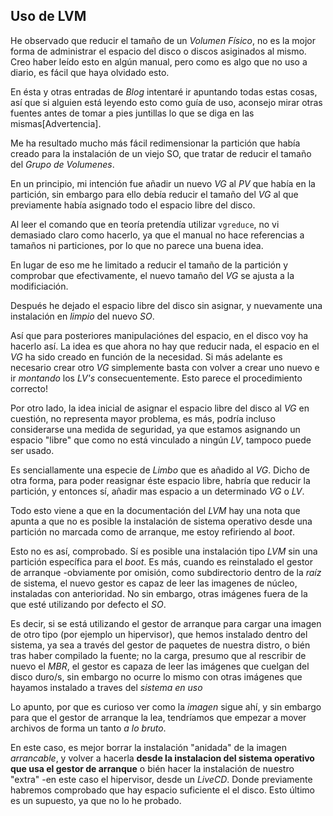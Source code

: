 ## Uso de LVM

He observado que reducir el tamaño de un _Volumen Físico_, no es la mojor forma
de administrar el espacio del disco o discos asiginados al mismo. Creo haber
leído esto en algún manual, pero como es algo que no uso a diario, es fácil que
haya olvidado esto.

En ésta y otras entradas de _Blog_ intentaré ir apuntando todas estas cosas, así
que si alguien está leyendo esto como guía de uso, aconsejo mirar otras fuentes
antes de tomar a pies juntillas lo que se diga en las mismas[Advertencia]. 

Me ha resultado mucho más fácil redimensionar la partición que había creado 
para la instalación de un viejo SO, que tratar de reducir el tamaño del 
_Grupo de Volumenes_.

En un principio, mi intención fue añadir un nuevo _VG_ al _PV_ que había en la
partición, sin embargo para ello debía reducir el tamaño del _VG_ al que 
previamente había asignado todo el espacio libre del disco.

Al leer el comando que en teoría pretendía utilizar `vgreduce`, no vi demasiado 
claro como hacerlo, ya que el manual no hace referencias a tamaños ni particiones,
por lo que no parece una buena idea.

En lugar de eso me he limitado a reducir el tamaño de la partición y comprobar
que efectivamente, el nuevo tamaño del _VG_ se ajusta a la modificiación.

Después he dejado el espacio libre del disco sin asignar, y nuevamente una 
instalación en _limpio_ del nuevo _SO_. 

Así que para posteriores manipulaciónes del espacio, en el disco voy ha hacerlo 
así. La idea es que ahora no hay que reducir nada, el espacio en el _VG_ ha sido
creado en función de la necesidad. Si más adelante es necesario crear otro _VG_
simplemente basta con volver a crear uno nuevo e ir _montando_ los _LV's_ 
consecuentemente. Esto parece el procedimiento correcto!

Por otro lado, la idea inicial de asignar el espacio libre del disco al _VG_
en cuestión, no representa mayor problema, es más, podría incluso considerarse
una medida de seguridad, ya que estamos asignando un espacio "libre" que
como no está vinculado a ningún _LV_, tampoco puede ser usado. 

Es senciallamente una especie de _Limbo_ que es añadido al _VG_. Dicho de otra
forma, para poder reasignar éste espacio libre, habría que reducir la partición,
y entonces sí, añadir mas espacio a un determinado _VG_ o _LV_.

Todo esto viene a que en la documentación del _LVM_ hay una nota que apunta
a que no es posible la instalación de sistema operativo desde una partición
no marcada como de arranque, me estoy refiriendo al _boot_.

Esto no es así, comprobado. Sí es posible una instalación tipo _LVM_ sin
una partición específica para el _boot_. Es más, cuando es reinstalado el
gestor de arranque -obviamente por omisión, como subdirectorio dentro
de la _raíz_ de sistema, el nuevo gestor es capaz de leer las imagenes
de núcleo, instaladas con anterioridad. No sin embargo, otras imágenes
fuera de la que esté utilizando por defecto el _SO_.

Es decir, si se está utilizando el gestor de arranque para cargar una
imagen de otro tipo (por ejemplo un hipervisor), que hemos instalado
dentro del sistema, ya sea a través del gestor de paquetes de nuestra
distro, o bién tras haber compilado la fuente; no la carga, presumo
que al rescribir de nuevo el _MBR_, el gestor es capaza de leer las
imágenes que cuelgan del disco duro/s, sin embargo no ocurre lo mismo
con otras imágenes que hayamos instalado a traves del _sistema en uso_

Lo apunto, por que es curioso ver como la _imagen_ sigue ahí, y sin
embargo para que el gestor de arranque la lea, tendríamos que empezar
a mover archivos de forma un tanto _a lo bruto_.

En este caso, es mejor borrar la instalación "anidada" de la imagen
_arrancable_, y volver a hacerla __desde la instalacion del sistema
operativo que usa el gestor de arranque__ o bién hacer la instalación
de nuestro "extra" -en este caso el hipervisor, desde un _LiveCD_.
Donde previamente habremos comprobado que hay espacio suficiente el 
el disco. Esto último es un supuesto, ya que no lo he probado.

